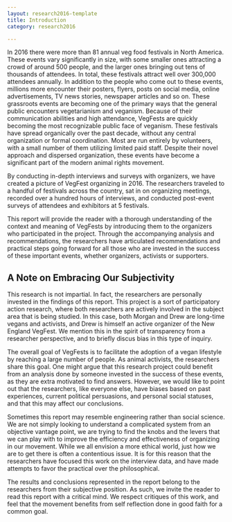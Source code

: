 ```yaml
---
layout: research2016-template
title: Introduction
category: research2016

---
```


In 2016 there were more than 81 annual veg food festivals in North America. These events vary significantly in size, with some smaller ones attracting a crowd of around 500 people, and the larger ones bringing out tens of thousands of attendees. In total, these festivals attract well over 300,000 attendees annually. In addition to the people who come out to these events, millions more encounter their posters, flyers, posts on social media, online advertisements, TV news stories, newspaper articles and so on. These grassroots events are becoming one of the primary ways that the general public encounters vegetarianism and veganism. Because of their communication abilities and high attendance, VegFests are quickly becoming the most recognizable public face of veganism. These festivals have spread organically over the past decade, without any central organization or formal coordination. Most are run entirely by volunteers, with a small number of them utilizing limited paid staff. Despite their novel approach and dispersed organization, these events have become a significant part of the modern animal rights movement.

By conducting in-depth interviews and surveys with organizers, we have created a picture of VegFest organizing in 2016. The researchers traveled to a handful of festivals across the country, sat in on organizing meetings, recorded over a hundred hours of interviews, and conducted post-event surveys of attendees and exhibitors at 5 festivals.

This report will provide the reader with a thorough understanding of the context and meaning of VegFests by introducing them to the organizers who participated in the project. Through the accompanying analysis and recommendations, the researchers have articulated recommendations and practical steps going forward for all those who are invested in the success of these important events, whether organizers, activists or supporters.

## A Note on Embracing Our Subjectivity

This research is not impartial. In fact, the researchers are personally invested in the findings of this report. This project is a sort of participatory action research, where both researchers are actively involved in the subject area that is being studied. In this case, both Morgan and Drew are long-time vegans and activists, and Drew is himself an active organizer of the New England VegFest. We mention this in the spirit of transparency from a researcher perspective, and to briefly discus bias in this type of inquiry.

The overall goal of VegFests is to facilitate the adoption of a vegan lifestyle by reaching a large number of people. As animal activists, the researchers share this goal. One might argue that this research project could benefit from an analysis done by someone invested in the success of these events, as they are extra motivated to find answers. However, we would like to point out that the researchers, like everyone else, have biases based on past experiences, current political persuasions, and personal social statuses, and that this may affect our conclusions.  

Sometimes this report may resemble engineering rather than social science. We are not simply looking to understand a complicated system from an objective vantage point, we are trying to find the knobs and the levers that we can play with to improve the efficiency and effectiveness of organizing in our movement. While we all envision a more ethical world, just how we are to get there is often a contentious issue. It is for this reason that the researchers have focused this work on the interview data, and have made attempts to favor the practical over the philosophical.

The results and conclusions represented in the report belong to the researchers from their subjective position. As such, we invite the reader to read this report with a critical mind. We respect critiques of this work, and feel that the movement benefits from self reflection done in good faith for a common goal.

